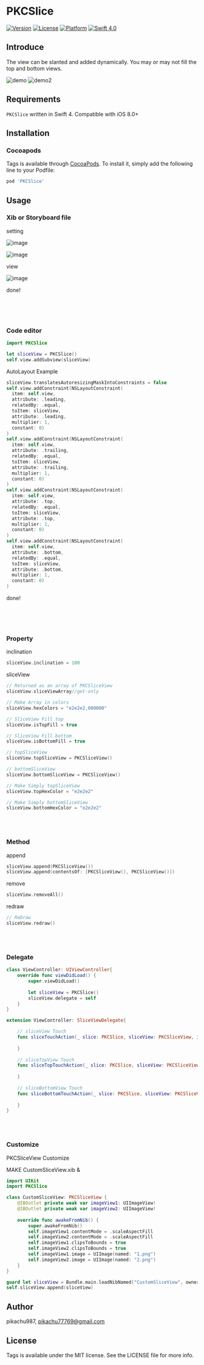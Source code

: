 # PKCSlice


[![Version](https://img.shields.io/cocoapods/v/PKCSlice.svg?style=flat)](http://cocoapods.org/pods/PKCSlice)
[![License](https://img.shields.io/cocoapods/l/PKCSlice.svg?style=flat)](http://cocoapods.org/pods/PKCSlice)
[![Platform](https://img.shields.io/cocoapods/p/PKCSlice.svg?style=flat)](http://cocoapods.org/pods/PKCSlice)
[![Swift 4.0](https://img.shields.io/badge/Swift-4.0-orange.svg?style=flat)](https://developer.apple.com/swift/)

## Introduce

The view can be slanted and added dynamically.
You may or may not fill the top and bottom views.



![demo](./img/slice1.gif)
![demo2](./img/slice2.gif)

## Requirements

`PKCSlice` written in Swift 4. Compatible with iOS 8.0+

## Installation

### Cocoapods

Tags is available through [CocoaPods](http://cocoapods.org). To install
it, simply add the following line to your Podfile:

```ruby
pod 'PKCSlice'
```

## Usage



### Xib or Storyboard file

setting

![image](./img/example1.png)

![image](./img/example2.png)

view

![image](./img/example3.png) 

done!

<br><br><br>

### Code editor

```swift
import PKCSlice
```

```swift
let sliceView = PKCSlice()
self.view.addSubview(sliceView)
```
AutoLayout Example

```swift
sliceView.translatesAutoresizingMaskIntoConstraints = false
self.view.addConstraint(NSLayoutConstraint(
  item: self.view,
  attribute: .leading,
  relatedBy: .equal,
  toItem: sliceView,
  attribute: .leading,
  multiplier: 1,
  constant: 0)
)
self.view.addConstraint(NSLayoutConstraint(
  item: self.view,
  attribute: .trailing,
  relatedBy: .equal,
  toItem: sliceView,
  attribute: .trailing,
  multiplier: 1,
  constant: 0)
)
self.view.addConstraint(NSLayoutConstraint(
  item: self.view,
  attribute: .top,
  relatedBy: .equal,
  toItem: sliceView,
  attribute: .top,
  multiplier: 1,
  constant: 0)
)
self.view.addConstraint(NSLayoutConstraint(
  item: self.view,
  attribute: .bottom,
  relatedBy: .equal,
  toItem: sliceView,
  attribute: .bottom,
  multiplier: 1,
  constant: 0)
)
```

done!

<br><br><br>



### Property

inclination

```swift
sliceView.inclination = 100
```

sliceView

```swift
// Returned as an array of PKCSliceView
sliceView.sliceViewArray//get-only

// Make Array in colors
sliceView.hexColors = "e2e2e2,000000"

// SliceView Fill top
sliceView.isTopFill = true

// SliceView Fill bottom
sliceView.isBottomFill = true

// topSliceView
sliceView.topSliceView = PKCSliceView()

// bottomSliceView
sliceView.bottomSliceView = PKCSliceView()

// Make Simply topSliceView
sliceView.topHexColor = "e2e2e2"

// Make Simply bottomSliceView
sliceView.bottomHexColor = "e2e2e2"
```





<br><br>

### Method

append

```swift
sliceView.append(PKCSliceView())
sliceView.append(contentsOf: [PKCSliceView(), PKCSliceView()])
```

remove

```swift
sliceView.removeAll()
```

redraw

```swift
// ReDraw
sliceView.redraw()
```

<br><br>

### Delegate

```swift
class ViewController: UIViewController{
    override func viewDidLoad() {
        super.viewDidLoad()
        
        let sliceView = PKCSlice()
        sliceView.delegate = self
    }
}

extension ViewController: SliceViewDelegate{

    // sliceView Touch
    func sliceTouchAction(_ slice: PKCSlice, sliceView: PKCSliceView, index: Int) {
    
    }
    
    // sliceTopView Touch
    func sliceTopTouchAction(_ slice: PKCSlice, sliceView: PKCSliceView) {
    
    }
    
    // sliceBottomView Touch
    func sliceBottomTouchAction(_ slice: PKCSlice, sliceView: PKCSliceView) {
    
    }
}

```

<br><br>

### Customize

PKCSliceView Customize

MAKE CustomSliceView.xib &

```swift
import UIKit
import PKCSlice

class CustomSliceView: PKCSliceView {
    @IBOutlet private weak var imageView1: UIImageView!
    @IBOutlet private weak var imageView2: UIImageView!
    
    override func awakeFromNib() {
        super.awakeFromNib()
        self.imageView1.contentMode = .scaleAspectFill
        self.imageView2.contentMode = .scaleAspectFill
        self.imageView1.clipsToBounds = true
        self.imageView2.clipsToBounds = true
        self.imageView1.image = UIImage(named: "1.png")
        self.imageView2.image = UIImage(named: "2.png")
    }
}
```

```swift
guard let sliceView = Bundle.main.loadNibNamed("CustomSliceView", owner: self, options: nil)?.first as? CustomSliceView else{ return }
self.sliceView.append(sliceView)

```


## Author

pikachu987, pikachu77769@gmail.com

## License

Tags is available under the MIT license. See the LICENSE file for more info.
